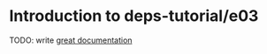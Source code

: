# Introduction to deps-tutorial/e03

TODO: write [great documentation](http://jacobian.org/writing/what-to-write/)
